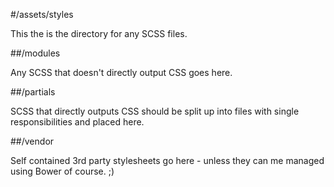 #/assets/styles

This the is the directory for any SCSS files.

##/modules

Any SCSS that doesn't directly output CSS goes here.

##/partials

SCSS that directly outputs CSS should be split up into files with single
responsibilities and placed here.

##/vendor

Self contained 3rd party stylesheets go here - unless they can me managed
using Bower of course. ;)

